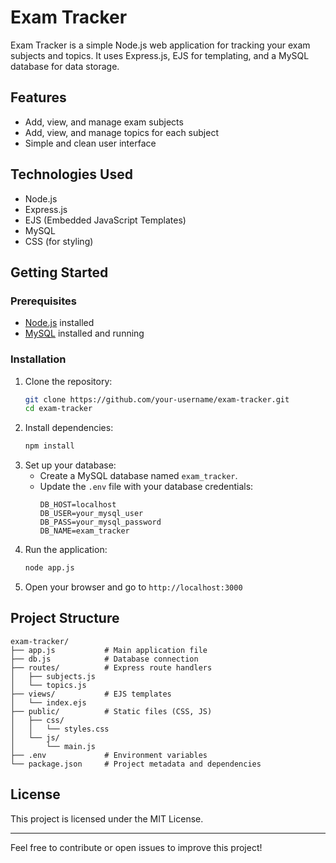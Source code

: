 # Exam Tracker

Exam Tracker is a simple Node.js web application for tracking your exam subjects and topics. It uses Express.js, EJS for templating, and a MySQL database for data storage.

## Features
- Add, view, and manage exam subjects
- Add, view, and manage topics for each subject
- Simple and clean user interface

## Technologies Used
- Node.js
- Express.js
- EJS (Embedded JavaScript Templates)
- MySQL
- CSS (for styling)

## Getting Started

### Prerequisites
- [Node.js](https://nodejs.org/) installed
- [MySQL](https://www.mysql.com/) installed and running

### Installation
1. Clone the repository:
   ```sh
   git clone https://github.com/your-username/exam-tracker.git
   cd exam-tracker
   ```
2. Install dependencies:
   ```sh
   npm install
   ```
3. Set up your database:
   - Create a MySQL database named `exam_tracker`.
   - Update the `.env` file with your database credentials:
     ```env
     DB_HOST=localhost
     DB_USER=your_mysql_user
     DB_PASS=your_mysql_password
     DB_NAME=exam_tracker
     ```
4. Run the application:
   ```sh
   node app.js
   ```
5. Open your browser and go to `http://localhost:3000`

## Project Structure
```
exam-tracker/
├── app.js           # Main application file
├── db.js            # Database connection
├── routes/          # Express route handlers
│   ├── subjects.js
│   └── topics.js
├── views/           # EJS templates
│   └── index.ejs
├── public/          # Static files (CSS, JS)
│   ├── css/
│   │   └── styles.css
│   └── js/
│       └── main.js
├── .env             # Environment variables
└── package.json     # Project metadata and dependencies
```

## License
This project is licensed under the MIT License.

---
Feel free to contribute or open issues to improve this project!
